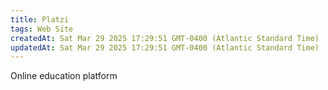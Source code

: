```yaml
---
title: Platzi
tags: Web Site
createdAt: Sat Mar 29 2025 17:29:51 GMT-0400 (Atlantic Standard Time)
updatedAt: Sat Mar 29 2025 17:29:51 GMT-0400 (Atlantic Standard Time)
---
```



Online education platform



